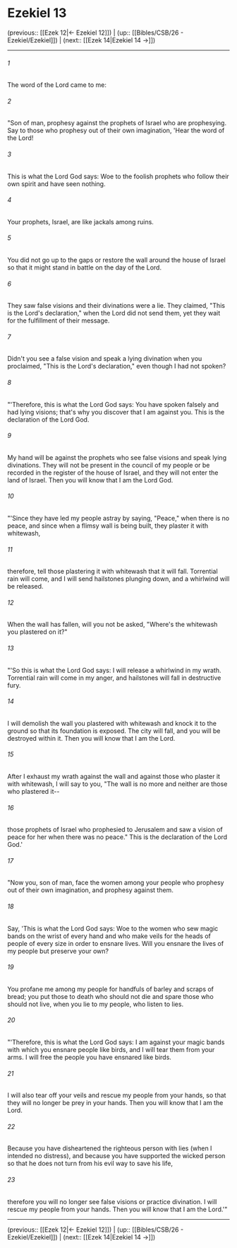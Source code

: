 # Ezekiel 13

(previous:: [[Ezek 12|← Ezekiel 12]]) | (up:: [[Bibles/CSB/26 - Ezekiel/Ezekiel]]) | (next:: [[Ezek 14|Ezekiel 14 →]])

***


###### 1 
The word of the Lord came to me: 

###### 2 
"Son of man, prophesy against the prophets of Israel who are prophesying. Say to those who prophesy out of their own imagination, 'Hear the word of the Lord! 

###### 3 
This is what the Lord God says: Woe to the foolish prophets who follow their own spirit and have seen nothing. 

###### 4 
Your prophets, Israel, are like jackals among ruins. 

###### 5 
You did not go up to the gaps or restore the wall around the house of Israel so that it might stand in battle on the day of the Lord. 

###### 6 
They saw false visions and their divinations were a lie. They claimed, "This is the Lord's declaration," when the Lord did not send them, yet they wait for the fulfillment of their message. 

###### 7 
Didn't you see a false vision and speak a lying divination when you proclaimed, "This is the Lord's declaration," even though I had not spoken? 

###### 8 
"'Therefore, this is what the Lord God says: You have spoken falsely and had lying visions; that's why you discover that I am against you. This is the declaration of the Lord God. 

###### 9 
My hand will be against the prophets who see false visions and speak lying divinations. They will not be present in the council of my people or be recorded in the register of the house of Israel, and they will not enter the land of Israel. Then you will know that I am the Lord God. 

###### 10 
"'Since they have led my people astray by saying, "Peace," when there is no peace, and since when a flimsy wall is being built, they plaster it with whitewash, 

###### 11 
therefore, tell those plastering it with whitewash that it will fall. Torrential rain will come, and I will send hailstones plunging down, and a whirlwind will be released. 

###### 12 
When the wall has fallen, will you not be asked, "Where's the whitewash you plastered on it?" 

###### 13 
"'So this is what the Lord God says: I will release a whirlwind in my wrath. Torrential rain will come in my anger, and hailstones will fall in destructive fury. 

###### 14 
I will demolish the wall you plastered with whitewash and knock it to the ground so that its foundation is exposed. The city will fall, and you will be destroyed within it. Then you will know that I am the Lord. 

###### 15 
After I exhaust my wrath against the wall and against those who plaster it with whitewash, I will say to you, "The wall is no more and neither are those who plastered it-- 

###### 16 
those prophets of Israel who prophesied to Jerusalem and saw a vision of peace for her when there was no peace." This is the declaration of the Lord God.' 

###### 17 
"Now you, son of man, face the women among your people who prophesy out of their own imagination, and prophesy against them. 

###### 18 
Say, 'This is what the Lord God says: Woe to the women who sew magic bands on the wrist of every hand and who make veils for the heads of people of every size in order to ensnare lives. Will you ensnare the lives of my people but preserve your own? 

###### 19 
You profane me among my people for handfuls of barley and scraps of bread; you put those to death who should not die and spare those who should not live, when you lie to my people, who listen to lies. 

###### 20 
"'Therefore, this is what the Lord God says: I am against your magic bands with which you ensnare people like birds, and I will tear them from your arms. I will free the people you have ensnared like birds. 

###### 21 
I will also tear off your veils and rescue my people from your hands, so that they will no longer be prey in your hands. Then you will know that I am the Lord. 

###### 22 
Because you have disheartened the righteous person with lies (when I intended no distress), and because you have supported the wicked person so that he does not turn from his evil way to save his life, 

###### 23 
therefore you will no longer see false visions or practice divination. I will rescue my people from your hands. Then you will know that I am the Lord.'"

***

(previous:: [[Ezek 12|← Ezekiel 12]]) | (up:: [[Bibles/CSB/26 - Ezekiel/Ezekiel]]) | (next:: [[Ezek 14|Ezekiel 14 →]])
